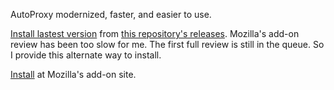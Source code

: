 AutoProxy modernized, faster, and easier to use. 

[Install lastest version](https://github.com/Xenofex/autoproxy-plus/releases/download/v0.1.4/autoproxy_plus_0.1.4.xpi) from [this repository's releases](https://github.com/Xenofex/autoproxy-plus/releases). Mozilla's add-on review has been too slow for me. The first full review is still in the queue. So I provide this alternate way to install.

[Install](https://addons.mozilla.org/zh-CN/firefox/addon/autoproxy-plus/ "AutoProxy Plus") at Mozilla's add-on site.
